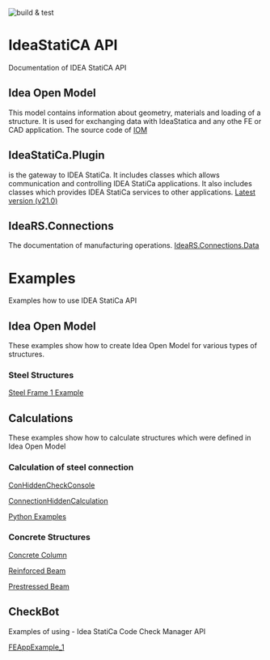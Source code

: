 ![build & test](https://github.com/idea-statica/ideastatica-public/actions/workflows/dotnet.yml/badge.svg)

# IdeaStatiCA API
Documentation of IDEA StatiCA API

## Idea Open Model
This model contains information about geometry, materials and loading of a structure. It is used for exchanging data with IdeaStatica and any othe FE or CAD application. The source code of [IOM](./src/IdeaRS.OpenModel)

## IdeaStatiCa.Plugin
is the gateway to IDEA StatiCa. It includes classes which allows communication and controlling IDEA StatiCa applications. It also includes classes which provides IDEA StatiCa services to other applications. [Latest version (v21.0)](https://github.com/idea-statica/ideastatica-plugin)

## IdeaRS.Connections
The documentation of manufacturing operations. [IdeaRS.Connections.Data](https://idea-statica.github.io/iom/ideaconnections-api/latest/html/N_IdeaRS_Connections_Data.htm)


# Examples
Examples how to use IDEA StatiCa API

## Idea Open Model
These examples show how to create Idea Open Model for various types of structures.
### Steel Structures
[Steel Frame 1 Example](docs/steel-frame1.md)

## Calculations
These examples show how to calculate structures which were defined in Idea Open Model

### Calculation of steel connection
[ConHiddenCheckConsole](docs/cbfem-for-all.md)

[ConnectionHiddenCalculation](https://idea-statica.github.io/iom-examples/iom-steel-connections/cbfem-for-all.html)

[Python Examples](https://github.com/idea-statica/iom-examples/blob/release-21.0-beta/python-examples/docs/python-examples.md)

### Concrete Structures

[Concrete Column](https://idea-statica.github.io/iom-examples/rcs/rcs-column.html)

[Reinforced Beam](https://idea-statica.github.io/iom-examples/rcs/rcs-reinforced-beam.html)

[Prestressed Beam](https://idea-statica.github.io/iom-examples/rcs/rcs-prestressed-beam.html)

## CheckBot
Examples of using - Idea StatiCa Code Check Manager API

[FEAppExample_1](https://github.com/idea-statica/ccm-examples) 
